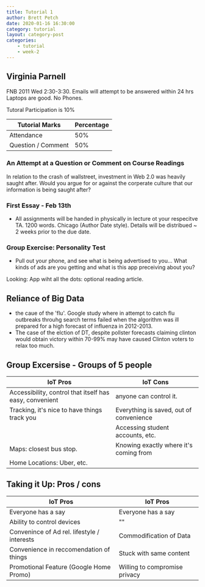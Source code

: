 ```yaml
---
title: Tutorial 1
author: Brett Petch
date: 2020-01-16 16:30:00
category: tutorial
layout: category-post
categories: 
    - tutorial
    - week-2
---
```


## Virginia Parnell
FNB 2011 Wed 2:30-3:30.
Emails will attempt to be answered within 24 hrs
Laptops are good. No Phones.

Tutoral Participation is 10%

| Tutorial Marks     | Percentage |
|--------------------|------------|
| Attendance         | 50%        |
| Question / Comment | 50%        |

### An Attempt at a Question or Comment on Course Readings
In relation to the crash of wallstreet, investment in Web 2.0 was heavily saught after. Would you argue for or against the corperate culture that our information is being saught after?

### First Essay - Feb 13th
- All assignments will be handed in physically in lecture ot your respecitve TA. 1200 words. Chicago (Author Date style). Details will be distribued ~ 2 weeks prior to the due date.

### Group Exercise: Personality Test
- Pull out your phone, and see what is being advertised to you... What kinds of ads are you getting and what is this app preceiving about you?

Looking: App wiht all the dots: optional reading article. 

## Reliance of Big Data 
- the caue of the 'flu'. Google study where in attempt to catch flu outbreaks throuhg search terms failed when the algorithm was ill prepared for a high forecast of influenza in 2012-2013. 
- The case of the elction of DT, despite pollster forecasts claiming clinton would obtain victory within 70-99% may have caused Clinton voters to relax too much.

## Group Excersise - Groups of 5 people

|IoT Pros                                                 |IoT Cons                                                       |
|---------------------------------------------------------|---------------------------------------------------------------|
| Accessibility, control that itself has easy, convenient | anyone can control it.                                        |
| Tracking, it's nice to have things track you            | Everything is saved, out of convenience                       |
|                                                         | Accessing student accounts, etc.                              |
| Maps: closest bus stop.                                 | Knowing exactly where it's coming from                        |
| Home Locations: Uber, etc.                              |                                                               |

## Taking it Up: Pros / cons

| IoT Pros                                    | IoT Pros                      |
|---------------------------------------------|-------------------------------|
| Everyone has a say                          | Everyone has a say            |
| Ability to control devices                  | ""                            |
| Convenince of Ad rel. lifestyle / interests | Commodification of Data       |
| Convenience in reccomendation of things     | Stuck with same content       |
| Promotional Feature (Google Home Promo)     | Willing to compromise privacy |